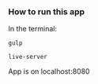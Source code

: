### How to run this app ###
In the terminal:

```gulp```

```live-server```

App is on localhost:8080
